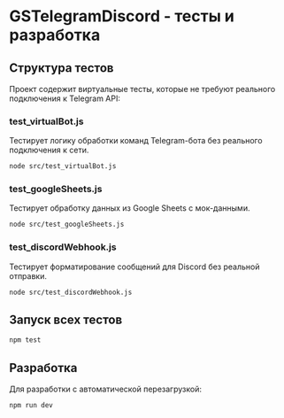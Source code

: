 # GSTelegramDiscord - тесты и разработка

## Структура тестов

Проект содержит виртуальные тесты, которые не требуют реального подключения к Telegram API:

### test_virtualBot.js
Тестирует логику обработки команд Telegram-бота без реального подключения к сети.

```bash
node src/test_virtualBot.js
```

### test_googleSheets.js 
Тестирует обработку данных из Google Sheets с мок-данными.

```bash
node src/test_googleSheets.js
```

### test_discordWebhook.js
Тестирует форматирование сообщений для Discord без реальной отправки.

```bash
node src/test_discordWebhook.js
```

## Запуск всех тестов

```bash
npm test
```

## Разработка

Для разработки с автоматической перезагрузкой:

```bash
npm run dev
```
